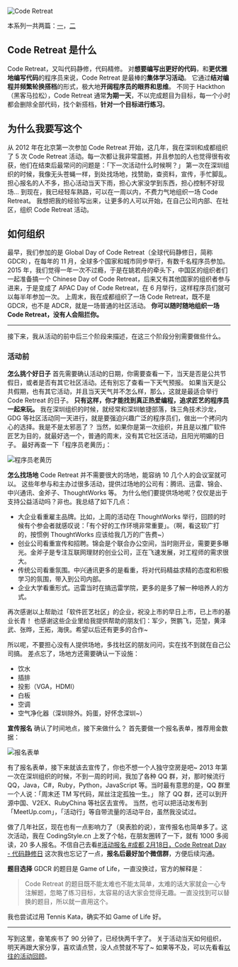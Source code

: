 ![Code Retreat](http://upload-images.jianshu.io/upload_images/279826-f8ce416562574a01.png?imageMogr2/auto-orient/strip%7CimageView2/2/w/1240)

本系列一共两篇：[一](http://www.jianshu.com/p/d7f2d96eed82)，[二](http://www.jianshu.com/p/656215d3f91d)

## Code Retreat 是什么
Code Retreat，又叫代码静修，代码精修。
对**想要编写出更好的代码**，和**更优雅地编写代码**的程序员来说，Code Retreat 是最棒的**集体学习活动**。
它通过**结对编程并频繁轮换搭档**的形式，极大地**开阔程序员的眼界和思维**。
不同于 Hackthon（黑客马拉松），Code Retreat 通常**为期一天**，不以完成题目为目标，每一个小时都会删除全部代码，找个新搭档，**针对一个目标进行练习**。

## 为什么我要写这个
从 2012 年在北京第一次参加 Code Retreat 开始，这几年，我在深圳和成都组织了 5 次 Code Retreat 活动。每一次都让我非常震撼，并且参加的人也觉得很有收获，他们在结束后最常问的问题是：「下一次活动什么时候啊？」
第一次在深圳组织的时候，我像无头苍蝇一样，到处找场地，找赞助，查资料，宣传，手忙脚乱。
担心报名的人不多，担心活动当天下雨，担心大家没学到东西，担心控制不好现场...
到现在，我已经轻车熟路，可以在一周以内，不费力气地组织一场 Code Retreat。
我想把我的经验写出来，让更多的人可以开始，在自己公司内部、在社区，组织 Code Retreat 活动。

## 如何组织
最早，我们参加的是 Global Day of Code Retreat（全球代码静修日，简称 GDCR），在每年的 11 月，全球多个国家和城市同步举行，有数千名程序员参加。
2015 年，我们觉得一年一次不过瘾，于是在姚若舟的牵头下，中国区的组织者们一起准备搞一个 Chinese Day of Code Retreat，后来又有其他国家的组织者参与进来，于是变成了 APAC Day of Code Retreat，在 6 月举行，这样程序员们就可以每半年参加一次。
上周末，我在成都组织了一场 Code Retreat，既不是 GDCR，也不是 ADCR，就是一场普通的社区活动。
**你可以随时随地组织一场 Code Retreat，没有人会阻拦你。**

---
接下来，我从活动的前中后三个阶段来描述，在这三个阶段分别需要做些什么。

### 活动前
**怎么挑个好日子**
首先需要确认活动的日期，你需要查看一下，当天是否是公共节假日，或者是否有其它社区活动。还有别忘了查看一下天气预报。
如果当天是公共假期，也有其它活动，并且当天天气并不怎么样，那么，这就是最适合举行 Code Retreat 的日子。
**只有这样，你才能找到真正热爱编程，追求匠艺的程序员一起来玩。**
我在深圳组织的时候，就经常和深圳敏捷部落，珠三角技术沙龙，GDG 等社区活动同一天进行，就是要强迫兴趣广泛的程序员们，做出一个拷问内心的选择。我是不是太邪恶了？
当然，如果你是第一次组织，并且是以推广软件匠艺为目的，就最好选一个，普通的周末，没有其它社区活动，且阳光明媚的日子。
最好再查一下「程序员老黄历」：

![程序员老黄历](http://upload-images.jianshu.io/upload_images/279826-1d25ddd8563145c3.png?imageMogr2/auto-orient/strip%7CimageView2/2/w/1240)

**怎么找场地**
Code Retreat 并不需要很大的场地，能容纳 10 几个人的会议室就可以。
这些年参与和主办过很多活动，提供过场地的公司有：腾讯、迅雷、锦会、中兴通讯、金斧子、ThoughtWorks 等。
为什么他们要提供场地呢？仅仅是出于支持公益活动吗？非也。我总结了如下几点：
* 大企业看重雇主品牌。比如，上周的活动在 ThoughtWorks 举行，回顾的时候有个参会者就感叹说：「有个好的工作环境非常重要」。（啊，看这软广打的，按惯例 ThoughtWorks 应该给我几万的广告费~）
* 创业公司看重宣传和招聘。锦会是个联合办公空间，当时刚开业，需要更多曝光。金斧子是专注互联网理财的创业公司，正在飞速发展，对工程师的需求很大。
* 传统公司看重氛围。中兴通讯更多的是看重，将对代码精益求精的态度和积极学习的氛围，带入到公司内部。
* 企业大学看重形式。迅雷当时在搞迅雷学院，更多的是多了解一种培养人的方式。

再次感谢以上帮助过「软件匠艺社区」的企业，祝没上市的早日上市，已上市的基业长青！
也感谢这些企业里给我提供帮助的朋友们：军少，贺鹏飞，范堃，黄泽武、张晔，王拓，海侠。希望以后还有更多的合作~

所以呢，不要担心没有人提供场地，多找社区的朋友问问，实在找不到就在自己公司搞。
差点忘了，场地方还需要确认一下设施：
* 饮水
* 插排
* 投影（VGA，HDMI）
* 白板
* 空调
* 空气净化器（深圳除外。妈蛋，好怀念深圳~）

**宣传报名**
确认了时间地点，接下来做什么？
首先要做一个报名表单，推荐用金数据：

![报名表单](http://upload-images.jianshu.io/upload_images/279826-4192901456d71cec.png?imageMogr2/auto-orient/strip%7CimageView2/2/w/1240)

有了报名表单，接下来就该去宣传了，你也不想一个人独守空房是吧~
2013 年第一次在深圳组织的时候，不到一周的时间，我加了各种 QQ 群，对，那时候流行 QQ，Java，C#，Ruby，Python，JavaScript 等。当时最有意思的是，QQ 群里一个人说：「周末还 TM 写代码，屌丝注定孤独一生。」
除了 QQ 群，还可以到开源中国、V2EX、RubyChina 等社区去宣传。
当然，也可以把活动发布到 「MeetUp.com」，「活动行」等自带流量的活动平台，虽然我没试过。

做了几年社区，现在也有一点影响力了（臭表脸的说），宣传报名也简单多了。这次活动，我在 CodingStyle.cn 上发了个帖，在朋友圈转了一下，就有 1000 多阅读，20 多人报名。不信自己去看[#活动报名 #成都 2月18日，Code Retreat Day - 代码静修日](https://codingstyle.cn/topics/230)
这次我也忘记了一点，**报名后最好加个微信群**，方便后续沟通。

**题目选择**
GDCR 的题目是 Game of Life，一直没换过，官方的解释是：
>Code Retreat 的题目既不能太难也不能太简单，太难的话大家就会一心专注解题，忽略了练习目标，太容易的话大家会觉得无趣。一直没找到可以替换的题目，所以就一直用这个。

我也尝试过用 Tennis Kata，确实不如 Game of Life 好。

---
写到这里，奋笔疾书了 90 分钟了，已经快两千字了。
关于活动当天如何组织，明天再跟大家分享，喜欢请点赞，没人点赞就不写了~
如果等不及，可以先看看[以往的活动回顾](https://codingstyle.cn/topics/node7)。